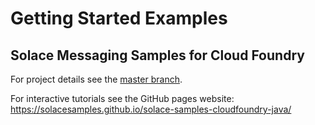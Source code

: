 # Getting Started Examples
## Solace Messaging Samples for Cloud Foundry

For project details see the [master branch](https://github.com/SolaceSamples/solace-samples-cloudfoundry-java).

For interactive tutorials see the GitHub pages website: https://solacesamples.github.io/solace-samples-cloudfoundry-java/

